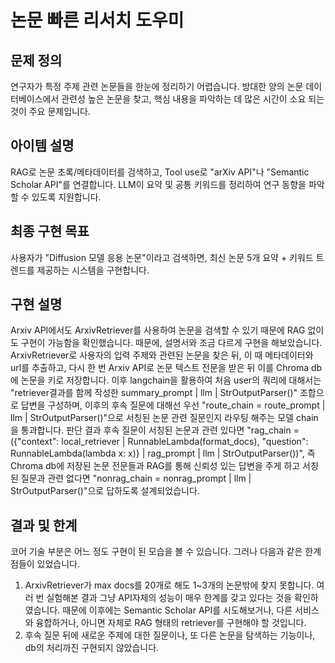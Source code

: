 # 논문 빠른 리서치 도우미

## 문제 정의

연구자가 특정 주제 관련 논문들을 한눈에 정리하기 어렵습니다. 방대한 양의 논문 데이터베이스에서 관련성 높은 논문을 찾고, 핵심 내용을 파악하는 데 많은 시간이 소요 되는 것이 주요 문제입니다.

## 아이템 설명

RAG로 논문 초록/메타데이터를 검색하고, Tool use로 "arXiv API"나 "Semantic Scholar API"를 연결합니다. LLM이 요약 및 공통 키워드를 정리하여 연구 동향을 파악할 수 있도록 지원합니다.

## 최종 구현 목표

사용자가 "Diffusion 모델 응용 논문"이라고 검색하면, 최신 논문 5개 요약 + 키워드 트렌드를 제공하는 시스템을 구현합니다.

## 구현 설명

Arxiv API에서도 ArxivRetriever를 사용하여 논문을 검색할 수 있기 때문에 RAG 없이도 구현이 가능함을 확인했습니다. 때문에, 설명서와 조금 다르게 구현을 해보았습니다. ArxivRetriever로 사용자의 입력 주제와 관련된 논문을 찾은 뒤, 이 때 메타데이터와 url를 추출하고, 다시 한 번 Arxiv API로 논문 텍스트 전문을 받은 뒤 이를 Chroma db에 논문을 키로 저장합니다. 이후 langchain을 활용하여 처음 user의 쿼리에 대해서는 "retriever결과를 함께 작성한 summary_prompt | llm | StrOutputParser()" 조합으로 답변을 구성하며, 이후의 후속 질문에 대해선 우선 "route_chain = route_prompt | llm | StrOutputParser()"으로 서칭된 논문 관련 질문인지 라우팅 해주는 모델 chain을 통과합니다. 판단 결과 후속 질문이 서칭된 논문과 관련 있다면 "rag_chain = ({"context": local_retriever | RunnableLambda(format_docs), "question": RunnableLambda(lambda x: x)} | rag_prompt | llm  | StrOutputParser())", 즉 Chroma db에 저장된 논문 전문들과 RAG를 통해 신뢰성 있는 답변을 주게 하고 서칭된 질문과 관련 없다면 "nonrag_chain = nonrag_prompt | llm | StrOutputParser()"으로 답하도록 설계되었습니다.

## 결과 및 한계

코어 기술 부분은 어느 정도 구현이 된 모습을 볼 수 있습니다. 그러나 다음과 같은 한계점들이 있었습니다.

1. ArxivRetriever가 max docs를 20개로 해도 1~3개의 논문밖에 찾지 못합니다. 여러 번 실험해본 결과 그냥 API자체의 성능이 매우 한계를 갖고 있다는 것을 확인하였습니다. 때문에 이후에는 Semantic Scholar API를 시도해보거나, 다른 서비스와 융합하거나, 아니면 자체로 RAG 형태의 retriever를 구현해야 할 것입니다.
2. 후속 질문 뒤에 새로운 주제에 대한 질문이나, 또 다른 논문을 탐색하는 기능이나, db의 처리까진 구현되지 않았습니다.
